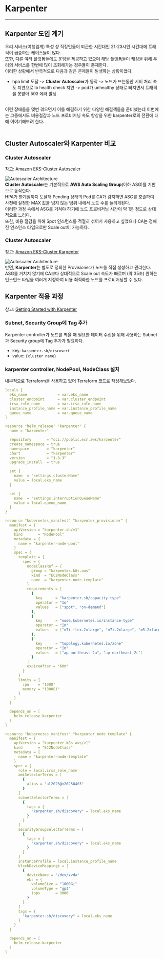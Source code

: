 # Karpenter

---

## Karpenter 도입 계기
우리 서비스(여행업계) 특성 상 직장인들이 퇴근한 시간대인 21-23시인 시간대에 트래픽이 급증하는 케이스들이 많다.
<br>
또한, 다른 여러 플랫폼들에도 운임을 제공하고 있으며 해당 플랫폼들이 캐싱을 위해 우리의 서비스를 한번에 많이 조회해가는 경우들이 존재한다.
<br>
이러한 상황에서 반복적으로 다음과 같은 문제들이 발생하는 상황이었다.
- hpa limit 도달 -> **Cluster Autoscaler**가 동작 -> 노드가 뜨는동안 서버 처리 속도 지연으로 lb health check 지연 -> pod가 unhealthy 상태로 빠지면서 트래픽을 못받아 503 에러 발생
<br>
이런 장애들을 몇번 겪으면서 이를 해결하기 위한 다양한 해결책들을 준비했는데 이번에는 그중에서도 비용절감과 노드 프로비저닝 속도 향상을 위한 karpenter로의 전환에 대해 이야기해보려 한다.
<br>
<br>

## Cluster Autoscaler와 Karpenter 비교
### Cluster Autoscaler
참고: [Amazon EKS-Cluster Autoscaler](https://docs.aws.amazon.com/ko_kr/eks/latest/best-practices/cas.html)

![Autoscaler Architecture](/blogs/karpenter/karpenter-ca-arch.png)
<br>
**Cluster Autoscaler**는 기본적으로 **AWS Auto Scaling Group**(이하 ASG)를 기반으로 동작한다.
<br>
HPA가 한계점까지 도달해 Pending 상태의 Pod를 CA가 감지하면 ASG를 호출하여 사전에 설정한 MAX 값을 넘지 않는 범위 내에서 노드 수를 늘리게된다.
<br>
이러한 과정 속에서 ASG를 거쳐야 하기에 노드 프로비저닝 시간이 약 1분 정도로 상대적으로 느리다. 
<br>
또한, 비용 절감을 위해 Spot 인스턴스를 적절히 섞어서 사용하고 싶었으나 CA는 정해진 인스턴스 타입으로만 Scale out이 가능하다.

### Cluster Autoscaler
참고: [Amazon EKS-Cluster Karpenter](https://docs.aws.amazon.com/ko_kr/eks/latest/best-practices/karpenter.html)

![Autoscaler Architecture](/blogs/karpenter/karpenter-ca-arch.png)
<br>
반면, **Karpenter**는 별도로 정의한 Provisioner가 노드를 직접 생성하고 관리한다.
<br>
ASG를 거치지 않기에 CA보다 상대적으로 Scale out 속도가 빠르며 (약 35초) 원하는 인스턴스 타입을 여러개 지정하여 비용 최적화한 노드를 프로비저닝할 수 있다.

## Karpenter 적용 과정
참고: [Getting Started with Karpenter](https://karpenter.sh/docs/getting-started/getting-started-with-karpenter/)

### Subnet, Security Group에 Tag 추가
Karpenter controller가 노드를 띄울 때 필요한 데이터 수집을 위해 사용하는 Subnet과 Security group에 Tag 추가가 필요하다.
- key: `karpenter.sh/discovert`
- value: `{cluster name}`

### karpenter controller, NodePool, NodeClass 설치
내부적으로 Terraform을 사용하고 있어 Terraform 코드로 작성해보았다.

```yaml
locals {
  eks_name              = var.eks_name
  cluster_endpoint      = var.cluster_endpoint
  irsa_role_name        = var.irsa_role_name
  instance_profile_name = var.instance_profile_name
  queue_name            = var.queue_name
}

resource "helm_release" "karpenter" {
  name = "karpenter"

  repository       = "oci://public.ecr.aws/karpenter"
  create_namespace = true
  namespace        = "karpenter"
  chart            = "karpenter"
  version          = "1.3.3"
  upgrade_install  = true

  set {
    name  = "settings.clusterName"
    value = local.eks_name
  }

  set {
    name  = "settings.interruptionQueueName"
    value = local.queue_name
  }
}

resource "kubernetes_manifest" "karpenter_provisioner" {
  manifest = {
    apiVersion = "karpenter.sh/v1"
    kind       = "NodePool"
    metadata = {
      name = "karpenter-node-pool"
    }
    spec = {
      template = {
        spec = {
          nodeClassRef = {
            group = "karpenter.k8s.aws"
            kind  = "EC2NodeClass"
            name  = "karpenter-node-template"
          }
          requirements = [
            {
              key      = "karpenter.sh/capacity-type"
              operator = "In"
              values   = ["spot", "on-demand"]
            },
            {
              key      = "node.kubernetes.io/instance-type"
              operator = "In"
              values   = ["m7i-flex.2xlarge", "m7i.2xlarge", "m5.2xlarge", "m5a.2xlarge", "m5ad.2xlarge", "m5n.2xlarge"]
            },
            {
              key      = "topology.kubernetes.io/zone"
              operator = "In"
              values   = ["ap-northeast-2a", "ap-northeast-2c"]
            }
          ]
          expireAfter = "60m"
        }
      }
      limits = {
        cpu    = "1000"
        memory = "1000Gi"
      }
    }
  }

  depends_on = [
    helm_release.karpenter
  ]
}

resource "kubernetes_manifest" "karpenter_node_template" {
  manifest = {
    apiVersion = "karpenter.k8s.aws/v1"
    kind       = "EC2NodeClass"
    metadata = {
      name = "karpenter-node-template"
    }
    spec = {
      role = local.irsa_role_name
      amiSelectorTerms = [
        {
          alias = "al2023@v20250403"
        }
      ]
      subnetSelectorTerms = [
        {
          tags = {
            "karpenter.sh/discovery" = local.eks_name
          }
        }
      ]
      securityGroupSelectorTerms = [
        {
          tags = {
            "karpenter.sh/discovery" = local.eks_name
          }
        }
      ]
      instanceProfile = local.instance_profile_name
      blockDeviceMappings = [
        {
          deviceName = "/dev/xvda"
          ebs = {
            volumeSize = "1000Gi"
            volumeType = "gp3"
            iops       = 3000
          }
        }
      ]
      tags = {
        "karpenter.sh/discovery" = local.eks_name
      }
    }
  }

  depends_on = [
    helm_release.karpenter
  ]
}
```